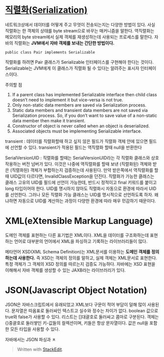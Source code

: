 # [직렬화(Serialization)](https://www.geeksforgeeks.org/serialization-in-java/)


네트워크상에서 데이터를 어떻게 주고 무엇이 전송되는지는 다양한 방법이 있다. 사실 직렬화는 한 객체의 상태를 byte stream으로 바꾸는 매커니즘을 말한다. 역직렬화는 메모리의 byte stream에서 실제 객체를 재생성하는데 사용되는 프로세스를 말한다. 자바의 직렬화는 **JVM에서 자바 객체를 보내는 간단한 방법이다.** 

```
public class Pair implements Serializable
```
직렬화를 하려면 Pair 클래스가 Serializable 인터페이스를 구현해야 한다는 것이다. Serializable는 JVM에게 이 클래스가 직렬화 될 수 있다는 알려주는 표시자 인터페이스이다. 

주의할 점
1. If a parent class has implemented Serializable interface then child class doesn’t need to implement it but vice-versa is not true.  
2. Only non-static data members are saved via Serialization process.  
3. Static data members and transient data members are not saved via Serialization process. So, if you don’t want to save value of a non-static data member then make it transient.  
4. Constructor of object is never called when an object is deserialized.  
5. Associated objects must be implementing Serializable interface.

transient
: 데이터를  직렬화할때 하고 싶지 않은 필드가 직렬화 객체 안에 있으면 필드에 선언할 수 있다. transient가 적용된 필드는 역직렬화 할때 null을 반환한다 

SerialVersionUID
: 직렬화를 할때는 SerialVersionUID라는 각 직렬화 클래스와 상호작용하는 버전 넘버가 있다. 이것은 나중에 역직렬화를 할때 보낸 (직렬화된) 객체와 받은 (직렬화된) 객체가 부합하는지 검증하는데 사용된다.  만약 받은쪽에서 역직렬화를 할때 UID값이 다르다면, InvalidClassException을 던진다.
직렬화가 가능한 클래스는 클래스 고유의 UID를 필드에 선언이 가능한데, 반드시 정적이고 final 키워드를 붙이고 long 타입이어야 한다. 
UID를  명시하지 않아도 직렬화시 자동으로 환경에 따라서 UID를 선언한다. 그러나 모든 직렬화 가능 클래스는 UID를 명시적으로 선언하도록 하자. 왜냐하면 자동으로 UID를 계산하는 과정이 다양한 환경에 따라 매우 민감하기 때문이다. 

# XML(eXtensible Markup Language)

도메인 객체를 표현하는 다른 표기법은 XML이다. XML을 데이터를 구조화하는데 표현하는 언어로 대부분의 언어에서 XML을 파싱하고 기록하는 라이브러리들이 많다.

메타언어 XSD(XML Schema Definition)는 XML문서를 이용하는 **도메인 객체를 정의하는데 사용한다.** 
즉 XSD는 객체의 정의를 말하고, 실제 객체는 XML문서로 표현한다. 특정 객체가 그 객체의 XSD 정의를 따르는지 검증도 가능하다.
자바에는 XSD 표현을 이해해서 자바 객체를 생성할 수 있는 JAXB라는 라이브러리가 있다. 


# JSON(Javascript Object Notation)

JSON은 자바스크립트에서 유래되었고 XML보다 구문이 적어 부담이 덜해 많이 사용된다.
문자열은 따옴표로 둘러싸인 텍스트고 실수와 정수는 차이가 없다. boolean 값으로 true와 false가 사용할 수 있다. 
리스트는 []대괄호로 둘러싸고 콤마로 구분된다. 객체는 {}중괄호로 둘러쌓인 키-값들의 컬렉션이며, 키들은 항상 문자열이다. 값은 null을 포함한 모든 타입을 사용할 수 있다. 

자바에서는 JSON 파싱과 ㅊ





> Written with [StackEdit](https://stackedit.io/).
<!--stackedit_data:
eyJoaXN0b3J5IjpbLTEyMDc5NTI2NTRdfQ==
-->